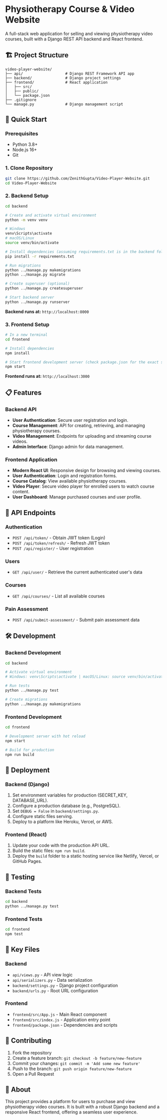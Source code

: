 # Physiotherapy Course & Video Website

A full-stack web application for selling and viewing physiotherapy video courses, built with a Django REST API backend and React frontend.

## 🏗️ Project Structure

```
video-player-website/
├── api/                   # Django REST Framework API app
├── backend/               # Django project settings
├── frontend/              # React application
│   ├── src/
│   ├── public/
│   └── package.json
├── .gitignore
└── manage.py              # Django management script
```

## 🚀 Quick Start

### Prerequisites
- Python 3.8+
- Node.js 16+
- Git

### 1. Clone Repository
```bash
git clone https://github.com/ZenithGupta/Video-Player-Website.git
cd Video-Player-Website
```

### 2. Backend Setup
```bash
cd backend

# Create and activate virtual environment
python -m venv venv

# Windows
venv\Scripts\activate
# macOS/Linux
source venv/bin/activate

# Install dependencies (assuming requirements.txt is in the backend folder)
pip install -r requirements.txt

# Run migrations
python ../manage.py makemigrations
python ../manage.py migrate

# Create superuser (optional)
python ../manage.py createsuperuser

# Start backend server
python ../manage.py runserver
```
**Backend runs at:** `http://localhost:8000`

### 3. Frontend Setup
```bash
# In a new terminal
cd frontend

# Install dependencies
npm install

# Start frontend development server (check package.json for the exact script)
npm start
```
**Frontend runs at:** `http://localhost:3000`

## 📋 Features

### Backend API
- **User Authentication**: Secure user registration and login.
- **Course Management**: API for creating, retrieving, and managing physiotherapy courses.
- **Video Management**: Endpoints for uploading and streaming course videos.
- **Admin Interface**: Django admin for data management.

### Frontend Application
- **Modern React UI**: Responsive design for browsing and viewing courses.
- **User Authentication**: Login and registration forms.
- **Course Catalog**: View available physiotherapy courses.
- **Video Player**: Secure video player for enrolled users to watch course content.
- **User Dashboard**: Manage purchased courses and user profile.

## 🔗 API Endpoints

### Authentication
- `POST /api/token/` - Obtain JWT token (Login)
- `POST /api/token/refresh/` - Refresh JWT token
- `POST /api/register/` - User registration

### Users
- `GET /api/user/` - Retrieve the current authenticated user's data

### Courses
- `GET /api/courses/` - List all available courses

### Pain Assessment
- `POST /api/submit-assessment/` - Submit pain assessment data

## 🛠️ Development

### Backend Development
```bash
cd backend

# Activate virtual environment
# Windows: venv\Scripts\activate | macOS/Linux: source venv/bin/activate

# Run tests
python ../manage.py test

# Create migrations
python ../manage.py makemigrations
```

### Frontend Development
```bash
cd frontend

# Development server with hot reload
npm start

# Build for production
npm run build
```

## 🚀 Deployment

### Backend (Django)
1.  Set environment variables for production (SECRET_KEY, DATABASE_URL).
2.  Configure a production database (e.g., PostgreSQL).
3.  Set `DEBUG = False` in `backend/settings.py`.
4.  Configure static files serving.
5.  Deploy to a platform like Heroku, Vercel, or AWS.

### Frontend (React)
1.  Update your code with the production API URL.
2.  Build the static files: `npm run build`.
3.  Deploy the `build` folder to a static hosting service like Netlify, Vercel, or GitHub Pages.

## 🧪 Testing

### Backend Tests
```bash
cd backend
python ../manage.py test
```

### Frontend Tests
```bash
cd frontend
npm test
```

## 📁 Key Files

### Backend
- `api/views.py` - API view logic
- `api/serializers.py` - Data serialization
- `backend/settings.py` - Django project configuration
- `backend/urls.py` - Root URL configuration

### Frontend
- `frontend/src/App.js` - Main React component
- `frontend/src/index.js` - Application entry point
- `frontend/package.json` - Dependencies and scripts

## 🤝 Contributing

1.  Fork the repository
2.  Create a feature branch: `git checkout -b feature/new-feature`
3.  Commit your changes: `git commit -m 'Add some new feature'`
4.  Push to the branch: `git push origin feature/new-feature`
5.  Open a Pull Request

## 🏥 About

This project provides a platform for users to purchase and view physiotherapy video courses. It is built with a robust Django backend and a responsive React frontend, offering a seamless user experience.